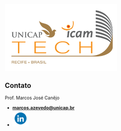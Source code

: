 <a href="https://portal.unicap.br/"><img src="assets/Unicap_Icam_Tech-01.png" alt="drawing" width="350"/></a>

## Contato
Prof. Marcos José Canêjo
 - **[marcos.azevedo@unicap.br](mailto:marcos.azevedo@unicap.br)**
 - **[<img src="assets/linked.gif" alt="drawing" width="50"/>](in/marcos-josé-canêjo-25704b84)**